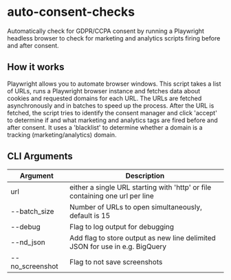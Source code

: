 # auto-consent-checks
Automatically check for GDPR/CCPA consent by running a Playwright headless browser to check for marketing and analytics scripts firing before and after consent. 

## How it works
Playwright allows you to automate browser windows. This script takes a list of URLs, runs a Playwright browser instance and fetches data about cookies and requested domains for each URL. The URLs are fetched asynchronously and in batches to speed up the process. After the URL is fetched, the script tries to identify the consent manager and click 'accept' to determine if and what marketing and analytics tags are fired before and after consent. It uses a 'blacklist' to determine whether a domain is a tracking (marketing/analytics) domain.

## CLI Arguments
| Argument | Description |
|----------|-------------|
| url      | either a single URL starting with 'http' or file containing one url per line
| --batch_size | Number of URLs to open simultaneously, default is 15
| --debug   | Flag to log output for debugging |
| --nd_json | Add flag to store output as new line delimited JSON for use in e.g. BigQuery
|--no_screenshot   | Flag to not save screenshots |